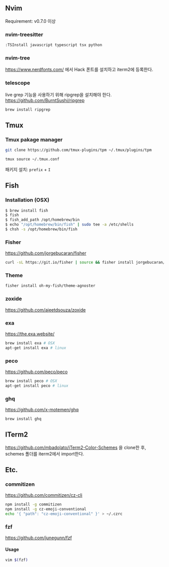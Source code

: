 ## Nvim
Requirement: v0.7.0 이상
### nvim-treesitter
```sh
:TSInstall javascript typescript tsx python
```

### nvim-tree
https://www.nerdfonts.com/ 에서 Hack 폰트를 설치하고 iterm2에 등록한다.

### telescope
live grep 기능을 사용하기 위해 ripgrep을 설치해야 한다.  
https://github.com/BurntSushi/ripgrep
```sh
brew install ripgrep
```


## Tmux
### Tmux pakage manager
```sh
git clone https://github.com/tmux-plugins/tpm ~/.tmux/plugins/tpm
```

```sh
tmux source ~/.tmux.conf
```

패키지 설치: `prefix` + `I`

## Fish
### Installation (OSX)
```sh
$ brew install fish
$ fish
$ fish_add_path /opt/homebrew/bin
$ echo "/opt/homebrew/bin/fish" | sudo tee -a /etc/shells
$ chsh -s /opt/homebrew/bin/fish
```

### Fisher
https://github.com/jorgebucaran/fisher
```sh
curl -sL https://git.io/fisher | source && fisher install jorgebucaran/fisher
```

### Theme
```sh
fisher install oh-my-fish/theme-agnoster
```

### zoxide
https://github.com/ajeetdsouza/zoxide

### exa
https://the.exa.website/
```sh
brew install exa # OSX
apt-get install exa # linux
```

### peco
https://github.com/peco/peco
```sh
brew install peco # OSX
apt-get install peco # linux
```

### ghq
https://github.com/x-motemen/ghq
```sh
brew install ghq
```

## ITerm2
https://github.com/mbadolato/iTerm2-Color-Schemes 을 clone한 후, schemes 폴더를 iterm2에서 import한다.

## Etc.
### commitizen
https://github.com/commitizen/cz-cli
```sh
npm install -g commitizen
npm install -g cz-emoji-conventional
echo '{ "path": "cz-emoji-conventional" }' > ~/.czrc
```
### fzf
https://github.com/junegunn/fzf
#### Usage
```sh
vim $(fzf)
```


